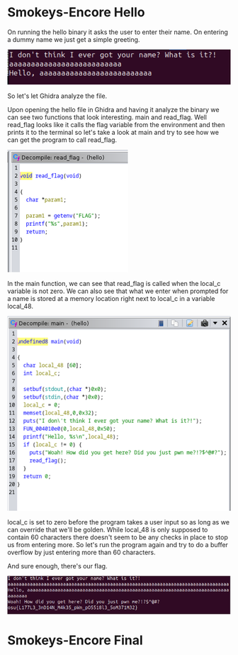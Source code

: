# Smokeys-Encore Hello

On running the hello binary it asks the user to enter their name. On entering a dummy name we just get a simple greeting.

![alt-text](images/console-init-output.png)

So let's let Ghidra analyze the file. 

Upon opening the hello file in Ghidra and having it analyze the binary we can see two functions that look interesting.
main and read_flag.
Well read_flag looks like it calls the flag variable from the environment and then prints it to the terminal
so let's take a look at main and try to see how we can get the program to call read_flag.

![alt-text](images/read-flag.png)

In the main function, we can see that read_flag is called when the local_c variable is not zero. 
We can also see that what we enter when prompted for a name is stored at a memory location right next to local_c
in a variable local_48.

![alt-text](images/hello-main.png)

local_c is set to zero before the program takes a user input so as long as we can override that we'll be golden.
While local_48 is only supposed to contain 60 characters there doesn't seem to be any checks in place to stop us from entering more. 
So let's run the program again and try to do a buffer overflow by just entering more than 60 characters.

And sure enough, there's our flag.

![alt-text](images/hello-flag.png)

# Smokeys-Encore Final
